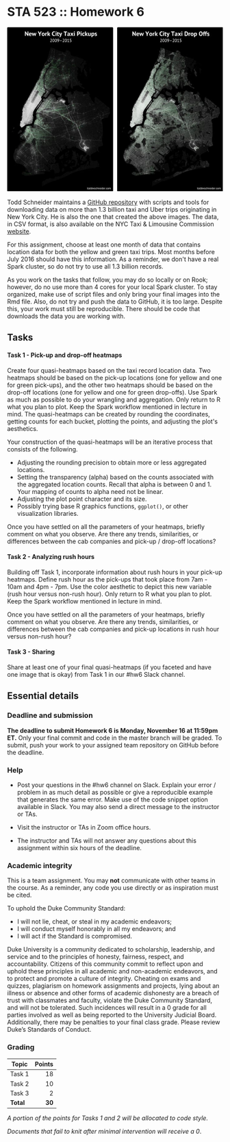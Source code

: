 # STA 523 :: Homework 6

<img src="images/taxi_data_todd_schneider.jpg">

Todd Schneider maintains a [GitHub repository](https://github.com/toddwschneider/nyc-taxi-data) 
with scripts and tools for downloading data on more than 1.3 billion taxi and
Uber trips originating in New York City. He is also the one that created the
above images. The data, in CSV format, is also available on the NYC Taxi & 
Limousine Commission 
[website](https://www1.nyc.gov/site/tlc/about/tlc-trip-record-data.page).

For this assignment, choose at least one month of data that contains
location data for both the yellow and green taxi trips. Most months before July
2016 should have this information. As a reminder, we don't have a real Spark
cluster, so do not try to use all 1.3 billion records.

As you work on the tasks that follow, you may do so locally or on Rook; 
however, do no use more than 4 cores for your local Spark cluster. To stay 
organized, make use of script files and only bring your final images into the 
Rmd file. Also, do not try and push the data to GitHub, it is too large.
Despite this, your work must still be reproducible. There should be code that
downloads the data you are working with.

## Tasks

#### Task 1 - Pick-up and drop-off heatmaps

Create four quasi-heatmaps based on the taxi record location data. Two heatmaps
should be based on the pick-up locations (one for yellow and one for green
pick-ups), and the other two heatmaps should be based on the drop-off locations 
(one for yellow and one for green drop-offs). Use Spark as much as possible to 
do your wrangling and aggregation. Only return to R what you plan to plot. Keep 
the Spark workflow mentioned in lecture in mind. The quasi-heatmaps can be 
created by rounding the coordinates, getting counts for each bucket, plotting
the points, and adjusting the plot's aesthetics.

Your construction of the quasi-heatmaps will be an iterative process that 
consists of the following.

- Adjusting the rounding precision to obtain more or less aggregated locations.
- Setting the transparency (alpha) based on the counts associated with
  the aggregated location counts. Recall that alpha is between 0 and 1. Your
  mapping of counts to alpha need not be linear.
- Adjusting the plot point character and its size.
- Possibly trying base R graphics functions, `ggplot()`, or other 
  visualization libraries.

Once you have settled on all the parameters of your heatmaps, briefly comment
on what you observe. Are there any trends, similarities, or differences
between the cab companies and pick-up / drop-off locations?

#### Task 2 - Analyzing rush hours

Building off Task 1, incorporate information about rush hours in your pick-up
heatmaps. Define rush hour as the pick-ups that took place from 7am - 10am and
4pm - 7pm. Use the color aesthetic to depict this new variable (rush hour
versus non-rush hour). Only return to R what you plan to plot. Keep the Spark
workflow mentioned in lecture in mind.

Once you have settled on all the parameters of your heatmaps, briefly comment
on what you observe. Are there any trends, similarities, or differences
between the cab companies and pick-up locations in rush hour versus non-rush 
hour?

#### Task 3 - Sharing

Share at least one of your final quasi-heatmaps
(if you faceted and have one image that is okay) from Task 1 in our #hw6 Slack
channel.

## Essential details

### Deadline and submission

**The deadline to submit Homework 6 is Monday, November 16 at 11:59pm ET.**
Only your final commit and code in the master branch will be graded.
To submit, push your work to your assigned team repository on GitHub before
the deadline.

### Help

- Post your questions in the #hw6 channel on Slack. Explain your error / problem
  in as much detail as possible or give a reproducible example that generates
  the same error. Make use of the code snippet option available in Slack. You
  may also send a direct message to the instructor or TAs.

- Visit the instructor or TAs in Zoom office hours.

- The instructor and TAs will not answer any questions about this assignment
 	within six hours of the deadline.

### Academic integrity

This is a team assignment. You may **not** communicate with other teams in the
course. As a reminder, any code you use directly or as inspiration must be
cited.

To uphold the Duke Community Standard:

- I will not lie, cheat, or steal in my academic endeavors;
- I will conduct myself honorably in all my endeavors; and
- I will act if the Standard is compromised.

Duke University is a community dedicated to scholarship, leadership, and
service and to the principles of honesty, fairness, respect, and accountability.
Citizens of this community commit to reflect upon and uphold these principles in
all academic and non-academic endeavors, and to protect and promote a culture of
integrity. Cheating on exams and quizzes, plagiarism on homework assignments and
projects, lying about an illness or absence and other forms of academic
dishonesty are a breach of trust with classmates and faculty, violate the Duke
Community Standard, and will not be tolerated. Such incidences will result in a
0 grade for all parties involved as well as being reported to the University
Judicial Board. Additionally, there may be penalties to your final class grade.
Please review Duke’s Standards of Conduct.

### Grading

| **Topic**                           | **Points** |
|-------------------------------------|-----------:|
| Task 1                              |         18 |
| Task 2                              |         10 |
| Task 3                              |          2 |
| **Total**                           |     **30** |

*A portion of the points for Tasks 1 and 2 will be allocated to code style.*

*Documents that fail to knit after minimal intervention will receive a 0*.
